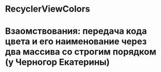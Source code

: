 # RecyclerViewColors
# Взаомствования: передача кода цвета и его наименование через два массива со строгим порядком (у Черногор Екатерины)
